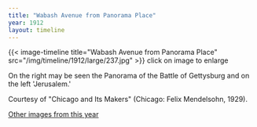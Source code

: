 ```yaml
---
title: "Wabash Avenue from Panorama Place"
year: 1912
layout: timeline
---
```


{{< image-timeline title="Wabash Avenue from Panorama Place" src="/img/timeline/1912/large/237.jpg" >}}
click on image to enlarge

On the right may be seen the Panorama of the Battle of Gettysburg and on the left 'Jerusalem.' 

Courtesy of "Chicago and Its Makers" (Chicago: Felix Mendelsohn, 1929).   

[Other images from this year](/historical/timeline/1912)